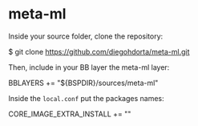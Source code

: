 meta-ml
=======



Inside your source folder, clone the repository:


$ git clone https://github.com/diegohdorta/meta-ml.git

Then, include in your BB layer the meta-ml layer:


BBLAYERS += "${BSPDIR}/sources/meta-ml"

Inside the `local.conf` put the packages names:


CORE_IMAGE_EXTRA_INSTALL += "<packages>"

